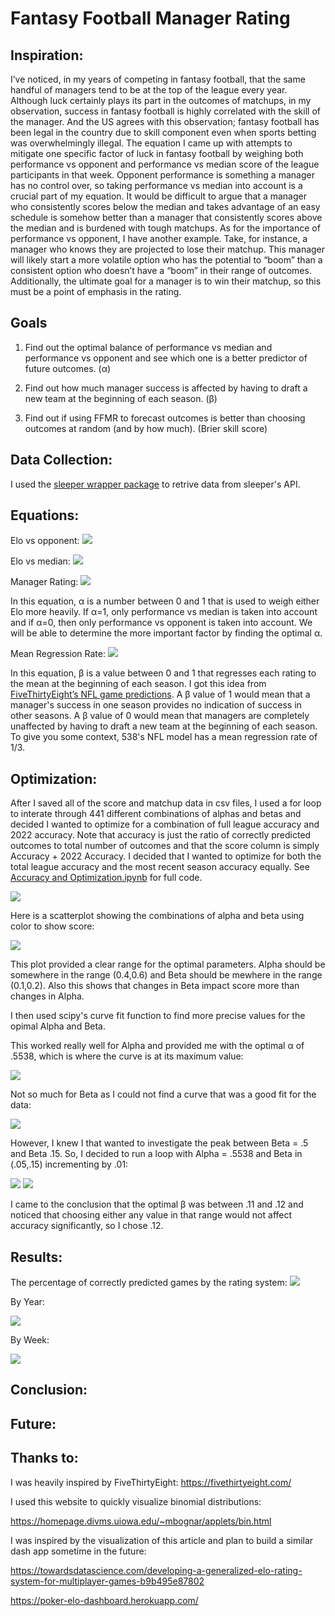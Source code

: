 # Fantasy Football Manager Rating

## Inspiration:
I’ve noticed, in my years of competing in fantasy football, that the same handful of managers tend to be at the top of the league every year. Although luck certainly plays its part in the outcomes of matchups, in my observation, success in fantasy football is highly correlated with the skill of the manager. And the US agrees with this observation; fantasy football has been legal in the country due to skill component even when sports betting was overwhelmingly illegal. The equation I came up with attempts to mitigate one specific factor of luck in fantasy football by weighing both performance vs opponent and performance vs median score of the league participants in that week. Opponent performance is something a manager has no control over, so taking performance vs median into account is a crucial part of my equation. It would be difficult to argue that a manager who consistently scores below the median and takes advantage of an easy schedule is somehow better than a manager that consistently scores above the median and is burdened with tough matchups. As for the importance of performance vs opponent, I have another example. Take, for instance, a manager who knows they are projected to lose their matchup. This manager will likely start a more volatile option who has the potential to “boom” than a consistent option who doesn’t have a “boom” in their range of outcomes. Additionally, the ultimate goal for a manager is to win their matchup, so this must be a point of emphasis in the rating.

## Goals
1. Find out the optimal balance of performance vs median and performance vs opponent and see which one is a better predictor of future outcomes. (α)

2. Find out how much manager success is affected by having to draft a new team at the beginning of each season. (β)

3. Find out if using FFMR to forecast outcomes is better than choosing outcomes at random (and by how much). (Brier skill score)

## Data Collection:
I used the [sleeper wrapper package](https://github.com/dtsong/sleeper-api-wrapper) to retrive data from sleeper's API. 

## Equations:
Elo vs opponent:
![](readme_images/vprime.PNG)

Elo vs median:
![](readme_images/mprime.PNG)

Manager Rating:
![](readme_images/mrating.PNG)

In this equation, α is a number between 0 and 1 that is used to weigh either Elo more heavily. If α=1, only performance vs median is taken into account and if α=0, then only performance vs opponent is taken into account. We will be able to determine the more important factor by finding the optimal α.

Mean Regression Rate:
![](readme_images/mrr.PNG)

In this equation, β is a value between 0 and 1 that regresses each rating to the mean at the beginning of each season. I got this idea from [FiveThirtyEight’s NFL game predictions](https://fivethirtyeight.com/methodology/how-our-nfl-predictions-work/). A β value of 1 would mean that a manager's success in one season provides no indication of success in other seasons. A β value of 0 would mean that managers are completely unaffected by having to draft a new team at the beginning of each season. To give you some context, 538's NFL model has a mean regression rate of 1/3.

## Optimization:

After I saved all of the score and matchup data in csv files, I used a for loop to interate through 441 different combinations of alphas and betas and decided I wanted to optimize for a combination of full league accuracy and 2022 accuracy. Note that accuracy is just the ratio of correctly predicted outcomes to total number of outcomes and that the score column is simply Accuracy + 2022 Accuracy. I decided that I wanted to optimize for both the total league accuracy and the most recent season accuracy equally.
See [Accuracy and Optimization.ipynb](https://github.com/JohnBolger/FFMR/blob/main/Accuracy%20and%20Optimization.ipynb) for full code.

![](readme_images/alphabeta_table.PNG)



Here is a scatterplot showing the combinations of alpha and beta using color to show score:

![](readme_images/alphabeta_scatter1.png)

This plot provided a clear range for the optimal parameters. Alpha should be somewhere in the range (0.4,0.6) and Beta should be mewhere in the range (0.1,0.2). Also this shows that changes in Beta impact score more than changes in Alpha.

I then used scipy's curve fit function to find more precise values for the opimal Alpha and Beta.

This worked really well for Alpha and provided me with the optimal α of .5538, which is where the curve is at its maximum value:

![](readme_images/alpha_plot.png)


Not so much for Beta as I could not find a curve that was a good fit for the data:

![](readme_images/beta_plot.png)

However, I knew I that wanted to investigate the peak between Beta = .5 and Beta .15. So, I decided to run a loop with Alpha = .5538 and Beta in (.05,.15) incrementing by .01:

![](readme_images/beta_opt.PNG)
![](readme_images/beta_opt2.PNG)

I came to the conclusion that the optimal β was between .11 and .12 and noticed that choosing either any value in that range would not affect accuracy significantly, so I chose .12.

## Results:
The percentage of correctly predicted games by the rating system:
![](readme_images/opt_pred_perc.PNG)

By Year:

![](readme_images/perc_by_year.PNG)

By Week:

![](readme_images/perc_by_week.PNG)

 
## Conclusion:



## Future:


## Thanks to:
I was heavily inspired by FiveThirtyEight:
https://fivethirtyeight.com/ 

I used this website to quickly visualize binomial distributions:

https://homepage.divms.uiowa.edu/~mbognar/applets/bin.html 

I was inspired by the visualization of this article and plan to build a similar dash app sometime in the future:

https://towardsdatascience.com/developing-a-generalized-elo-rating-system-for-multiplayer-games-b9b495e87802 

https://poker-elo-dashboard.herokuapp.com/ 
